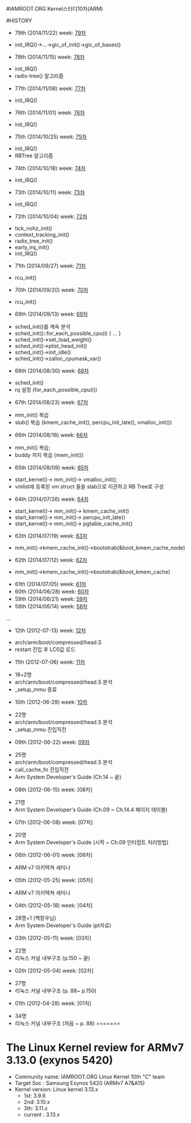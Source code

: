 #IAMROOT.ORG Kernel스터디10차(ARM)

#HISTORY
* 79th (2014/11/22) week: [79차](https://github.com/hephaex/kernel_review/blob/master/a10c_78.md)
 - init_IRQ()->...->gic_of_init()->gic_of_bases()
* 78th (2014/11/15) week: [78차](https://github.com/hephaex/kernel_review/blob/master/a10c_78.md)
 - init_IRQ()
 - radix-tree() 알고리즘
* 77th (2014/11/08) week: [77차](https://github.com/hephaex/kernel_review/blob/master/a10c_77.md)
 - init_IRQ()
* 76th (2014/11/01) week: [76차](https://github.com/hephaex/kernel_review/blob/master/a10c_76.md)
 - init_IRQ()
* 75th (2014/10/25) week: [75차](https://github.com/hephaex/kernel_review/blob/master/a10c_75.md)
 - init_IRQ()
 - RBTree 알고리즘
* 74th (2014/10/18) week: [74차](https://github.com/hephaex/kernel_review/blob/master/a10c_74.md)
 - init_IRQ()
* 73th (2014/10/11) week: [73차](https://github.com/hephaex/kernel_review/blob/master/a10c_73.md)
 - init_IRQ()
* 72th (2014/10/04) week: [72차](https://github.com/hephaex/kernel_review/blob/master/a10c_72.md)
 - tick_nohz_init()
 - context_tracking_init()
 - radix_tree_init()
 - early_irq_init()
 - init_IRQ()
* 71th (2014/09/27) week: [71차](https://github.com/hephaex/kernel_review/blob/master/a10c_71.md)
 - rcu_init()
* 70th (2014/09/20) week: [70차](https://github.com/hephaex/kernel_review/blob/master/a10c_70.md)
 - rcu_init()
* 69th (2014/09/13) week: [69차](https://github.com/hephaex/kernel_review/blob/master/a10c_69.md)
 - sched_init()를 계속 분석
 - sched_init()::for_each_possible_cpu(i) { ... }
 - sched_init()->set_load_weight()
 - sched_init()->plist_head_init()
 - sched_init()->init_idle()
 - sched_init()->zalloc_cpumask_var()
* 68th (2014/08/30) week: [68차](https://github.com/hephaex/kernel_review/blob/master/a10c_68.md)
 - sched_init()
 - rq 설정 (for_each_possible_cpu(i))
* 67th (2014/08/23) week: [67차](https://github.com/hephaex/kernel_review/blob/master/a10c_67.md)
 - mm_init() 복습
 - slub() 복습 (kmem_cache_init(), percpu_init_late(), vmalloc_init())
* 66th (2014/08/16) week: [66차](https://github.com/hephaex/kernel_review/blob/master/a10c_66.md)
 - mm_init() 복습;
 - buddy 까지 복습 (mem_init())
* 65th (2014/08/09) week: [65차](https://github.com/hephaex/kernel_review/blob/master/a10c_65.md)
 - start_kernel()-> mm_init()-> vmalloc_init();
 - vmlist에 등록된 vm struct 들을 slab으로 이관하고 RB Tree로 구성
* 64th (2014/07/26) week: [64차](https://github.com/hephaex/kernel_review/blob/master/a10c_64.md)
 - start_kernel()-> mm_init()-> kmem_cache_init()
 - start_kernel()-> mm_init()-> percpu_init_late()
 - start_kernel()-> mm_init()-> pgtable_cache_init()
* 63th (2014/07/19) week: [63차](https://github.com/hephaex/kernel_review/blob/master/a10c_63.md)
 - mm_init()->kmem_cache_init()->bootstrab(&boot_kmem_cache_node) 
* 62th (2014/07/12) week: [62차](https://github.com/hephaex/kernel_review/blob/master/a10c_62.md)
 - mm_init()->kmem_cache_init()->bootstrab(&boot_kmem_cache) 
* 61th (2014/07/05) week: [61차](https://github.com/hephaex/kernel_review/blob/master/a10c_61.md)
* 60th (2014/06/28) week: [60차](https://github.com/hephaex/kernel_review/blob/master/a10c_60.md)
* 59th (2014/06/21) week: [59차](https://github.com/hephaex/kernel_review/blob/master/a10c_59.md)
* 58th (2014/06/14) week: [58차](https://github.com/hephaex/kernel_review/blob/master/a10c_58.md)

...

* 12th (2012-07-13) week: [12차](https://github.com/hephaex/kernel_review/blob/master/a10c_12.md)
 - arch/arm/boot/compressed/head.S
 - restart 진입 후 LC0값 로드
* 11th (2012-07-06) week: [11차](https://github.com/hephaex/kernel_review/blob/master/a10c_11.md)
 - 18+2명
 - arch/arm/boot/compressed/head.S 분석
 - _setup_mmu 종료
* 10th (2012-06-29) week: [10차](https://github.com/hephaex/kernel_review/blob/master/a10c_11.md)
 - 22명
 - arch/arm/boot/compressed/head.S 분석
 - _setup_mmu 진입직전
* 09th (2012-06-22) week: [09차](https://github.com/hephaex/kernel_review/blob/master/a10c_10.md)
 - 25명
 - arch/arm/boot/compressed/head.S 분석
 - call_cache_fn 진입직전
 - Arm System Developer's Guide (Ch.14 ~ 끝)
* 08th (2012-06-15) week: [08차]
 - 21명
 - Arm System Developer's Guide (Ch.09 ~ Ch.14.4 페이지 테이블)
* 07th (2012-06-08) week: [07차]
 - 20명
 - Arm System Developer's Guide (시작 ~ Ch.09 인터럽트 처리방법)
* 06th (2012-06-01) week: [06차]
 - ARM v7 아키텍쳐 세미나
* 05th (2012-05-25) week: [05차]
 - ARM v7 아키텍쳐 세미나
* 04th (2012-05-18) week: [04차]
 - 28명+1 (백창우님)
 - Arm System Developer's Guide (pt자료)
* 03th (2012-05-11) week: [03차]
 - 22명
 - 리눅스 커널 내부구조 (p.150 ~ 끝)
* 02th (2012-05-04) week: [02차]
 - 27명
 - 리눅스 커널 내부구조 (p. 88~ p.150)
* 01th (2012-04-28) week: [01차]
 - 34명
 - 리눅스 커널 내부구조 (처음  ~ p. 88)
=======
# The Linux Kernel review for ARMv7 3.13.0 (exynos 5420)
* Community name: IAMROOT.ORG Linux Kernel 10th "C" team
* Target Soc    : Samsung Exynos 5420 (ARMv7 A7&A15)
* Kernel version: Linux kernel 3.13.x
  - 1st: 3.9.6
  - 2nd: 3.10.x
  - 3th: 3.11.x
  - current : 3.13.x
